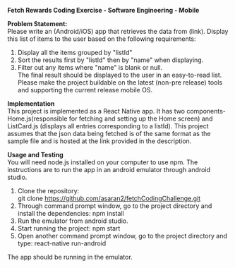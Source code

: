 **Fetch Rewards Coding Exercise - Software Engineering - Mobile**
<br/>


**Problem Statement:**  
Please write an (Android/iOS) app that retrieves the data from (link).
Display this list of items to the user based on the following requirements:
1.	Display all the items grouped by "listId"
2.	Sort the results first by "listId" then by "name" when displaying.
3.	Filter out any items where "name" is blank or null.<br/>
The final result should be displayed to the user in an easy-to-read list. Please make the project buildable on the latest (non-pre release) tools and supporting the current release mobile OS.

**Implementation**<br/>
This project is implemented as a React Native app. It has two components- Home.js(responsible for fetching and setting up the Home screen) and ListCard.js (displays all entries corresponding to a listId).
This project assumes that the json data being fetched is of the same format as the sample file and is hosted at the link provided in the description.

**Usage and Testing**<br/>
You will need node.js installed on your computer to use npm. The instructions are to run the app in an android emulator through android studio.
1. Clone the repository:<br/>
git clone https://github.com/asaran2/fetchCodingChallenge.git <br/>
2. Through command prompt window, go to the project directory and install the dependencies: npm install <br/>
3. Run the emulator from android studio. <br/>
4. Start running the project: npm start<br/>
5. Open another command prompt window, go to the project directory and type: react-native run-android <br/>

The app should be running in the emulator.
